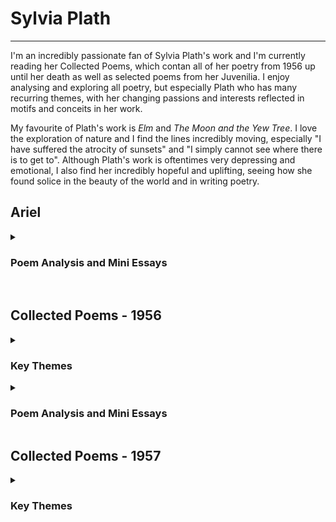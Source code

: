 # Sylvia Plath
---
I'm an incredibly passionate fan of Sylvia Plath's work and I'm currently reading her Collected Poems, which contan all of her poetry from 1956 up until her death as well as selected poems from her Juvenilia. I enjoy analysing and exploring all poetry, but especially Plath who has many recurring themes, with her changing passions and interests reflected in motifs and conceits in her work.

My favourite of Plath's work is *Elm* and *The Moon and the Yew Tree*. I love the exploration of nature and I find the lines incredibly moving, especially "I have suffered the atrocity of sunsets" and "I simply cannot see where there is to get to". Although Plath's work is oftentimes very depressing and emotional, I also find her incredibly hopeful and uplifting, seeing how she found solice in the beauty of the world and in writing poetry. 

## Ariel ##

<details>
  <summary> <h3> Poem Analysis and Mini Essays </h3> </summary>
  <br>
  <p> In this section I have written a few mini analysis of Plath's poems, and I have also uploaded photographs of my book annotations. I also take note of key themes that occurr in the collection and their connection to other sections and their key themes. </p> 
  
   <p> <b> <a href="Elm.html"> Elm </a> </b> </p>
 </details>
 
<br>

## Collected Poems - 1956


<details>
  <summary> <h3> Key Themes </h3> </summary>
  <br>
  <p> I have noticed many recurring themes in her work as well as spotting her emerging style and her earlier experimentation which will eventually lead to her final collection Ariel. In the photos from her work take note of the colour-coded highlighting, pointing out these themes in each poem as I go in order to help me keep track of the recurring themes. </p>
  <ul> <li> Birds = Green </li> <li> Gender Conflict = Pink </li> <li> Astrology, the moon and sun = Orange </li> <li> Water = Blue/green </li> <li> Supernatural = Yellow </li> <li> Fire = Purple underline </li> <li> Green = Green underline </li> </ul>

  <p> <b> Birds: </b> </p>

  <p> Plath uses birds in many interesting ways in poems such as <i>Conversation Among the Ruins</i> where she mentions both "rooks croak" and "peacocks". The repetition of rooks is especially notable as they are often used in a way to explore isolation and companionship. In <i>Conversation Among the Ruins</i> Rooks are presented as a unified chorus, seperated from the speaker who is in a state of turmoil. In <i>Winter Landscape</i> Plath compares herself to a Rook, in isolation. Even later, in <i>Prospect</i> Plath describes "two black rooks". In this way therefore Rooks are presented in various stages of companionship, but are also often ominous signs of turmoil and "havoc". </p>
  
  <p> My personal favourite exploration of Rooks in 1956 is in <i>Black Rook in Rainy Weather</i>. This optimistic exploration of joy and contentment with the everyday, perfused with holy imagery of "angels" juxtaposed with earthly "rook", bird imagery, creates an interesting and engaging dynamic. I am not ashamed to say this poem, especially the line "I do not expect a miracle", reduced me to tears. </p>

  <p> Plath also mentions other birds such as "peacocks", using these as signs of masculinity and frivolity, although not neccesarily in a disparaging way. Plath uses Peacocks and other birds as a way of creating a lexical field of colour, contrasting vibrant birds with grey crows and rooks, as a way of connoting tone and creating atmosphere. Often Plath's mood when writing these poems is reflected in her choice of bird as a reference. </p>

  <p> <b> Astrology, especially the moon: </b> </p>

  <p> Plath is possibly most well known for her frequent reference to the moon. Throughout her work she refers to the moon as a friend, as a careless or even cruel 'other', and even as a symbol of her mother. In the 1956 poems it is notable that the moon is referred to in a positive light, although equally as something seperate and "celestial", distant from Plath no matter how much she might admire the moon. Plath wields the imagery of the moon to create incredible nighttime scenes and an overall tone of peace and awe. </p>
  
  <p> Plath also refers to the sun and the stars a lot in her descriptive imagery; these are often used to convey beauty of nature and hopefullness, as well as being used in metaphors such as "death/shatters the fabulous stars" in <i>Tale of a Tub</i>. I especially love her astrological imagery as I always find it stunning and inspirational. </p>

  <p> <b> Water: </b> </p>

  <p> Plath explores water imagery in a much more diverse way than any other motifs in her work. With poems dedicated to the ocean as a violent and powerful force at one end, and at the other a simple "black pond". In <i>Tale of a Tub</i> Plath's water imagery is not that of nature but that of a bathroom, using the lifeless surroundings to reflect an internal loss of certainty and meaning. She describes a "photographic chamber", and the room as "merely actual". The descriptions are bare and sad, with Plath finding solace only in the reality of her environment rather than the actual physicality of it. </p>

  <p> My personal favourite of Plath's exploration of water so far is in the first stanza of <i>Letter to a Purist</i>: </p>

  <p>"The envious assults of sea </p>

  <p> (Essaying, wave by wave, </p>

  <p> Tide by tide, </p>

  <p> To undo him, perpetually)," </p>

  <p> These lines portay the sea both as powerful but predictable and aimless; as violent but soothing (with the alliteration in "essaying"); as something admirable but equally something powerless in comparison to the "Purist" subject of the poem. The use of sibilance and dental alliteration create a smooth series of phrases, reflecting the methodical sway of the ocean. Unlike much of Plath's later work, the stanzas in 1956 are often much longer, however I love the use of very short lines and phrases which she continues to use for much of her poetry. Furthermore, the use of rhyme in the poem continues to create a sense of routine and predictability much like the tide of the sea. </p>
  
  <p> <b> Supernatural, especially mythological and religious: </b> </p>
  
  <p> Plath often uses Greek mythology in her work both in the subject of her poetry, such as in <i>Conversation Among the Ruins</i> whcih is based on Giorgio de Chirico's 1927 painting of the same name, and also in her description and metaphors. She especially refers to mythological creatures and characters such as the cyclops, sirens, nymphs, and gods. </p>
  
  <p> She also uses a lot of religious imagery, especially that of catholicism (although she refers to other religions as well). Plath uses imagery of angels a lot, sometimes as 'guardian' companions and other times as potentially dangerous enemies. One example of this subversion of the traditional representation of angels is in <i>Channel Crossing</i>, where she describes how the sea and ice "wrestle with us like angels". Whilst angels are usually (both in general literature and in Plath's work) used to convey safety and holiness, here Plath uses the imagery to create a scene of violence and destruction. </p>
  
  <p> Finally, Plath in general wields supernatural imagery by personifying and anthropomorphosising the everyday world; she uses dream-like description and experiences to make the everyday seem other or supernatural. I especially love this aspect of Plath's work as she wields the supernatural and unsual in order to convey internal conflict and emotions and to create uncertainty. </p>
  
  <p> <b> Fire: </b> </p>
  
  <p> Plath uses fire in many different ways in her poems. In 1956 she uses it to convey rage and passion, often alongside Gender Conflict, as well as to convey inspiration or hope. These two conflicting approaches to fire, as well as the contrasting water imagery throughout her work, creates an interesting binary opposition. </p> 
  
  <p> <b> The Colour Green: </b> </p>
  
  <p> Plath uses lots of colour imagery in her work, especially colours such as blue and orange, however I especially noted her frequent use of the colour green. Green is often associated with nature and life, which is often how Plath uses the colour as well, however she also uses the colour to create a sense of the unnatural or disturbing. Her use of "emerald" in <i>Ella Mason and her Eleven Cats</i>, for example, aligns Ella - the crazy cat lady - with her cats to create a strange simbiotic relationship between them in the description, further adding to the strangeness and the accompanying pity that the narrator feels for her. </p>
  
  <p> <b> Gender Conflict: </b> </p>
  
  <p> Plath is well known as a feminist writer, exploring ideas of female oppresion and male violence frequently in her work (especially in her later work in <i>Ariel</i>. However, in a few of her poems in 1956, Plath explores ideas of homosocial female conflict which I found incredibly engaging and interesting. In this way therefore, Plath's poems explore both heterosexual conflict between male violence and female subservience (and female resistance) as well as homosocial conflict amongst women, exacerbated by heteronormative binary society. </p>
  
</details>

<details>
  <summary> <h3> Poem Analysis and Mini Essays </h3> </summary>
    <br>
    <p> In this section I have written a few mini analysis of Plath's poems, and I have also uploaded photographs of my book annotations. I will also highlight the key themes from the previous section as seen in the poems themselves. </p>
    
<p> <b> <a href="Faun.html"> Faun </a> </b> </p> 
  <p> <b> <a href="Miss-Drake-Proceeds-to-Supper.html"> Miss Drake Proceeds to Supper </a> </b> </p>
  <p> <b> <a href="Black-Rook-in-Rainy-Weather.html"> Black Rook in Rainy Weather </a> </b> </p>
  

  </details>
  
  ## Collected Poems - 1957
  
  <details>
  <summary> <h3> Key Themes </h3> </summary>
  <br>
  <p> Some themes continue from 1956, however there are also some new themes that emerge. </p>
  
  <ul> <li> Birds = Green </li> <li> Gender Conflict = Pink </li> <li> Astrology = Orange </li> <li> Water = turqoise </li> <li> Supernatural, especially mythology and religion = Yellow </li> <li> Fire = Purple Underline </li> <li> Colour Green = Green underline </li> <li> Trees = Blue Underline </li> <li> Black and White, often in contrast = Green Star </li> <li> Dreams/Unreality = Pink Underline </li> <li> Stones, Earth, Greyness, Blankness = Red Underline </li> </ul>
  
  <p> <b> Birds: </b> </p>
  <p> As in 1956, Plath especially focusses on Rooks and other corvids at the beginning of 1957. By the end of 1957, however, this interest seems to fade and is replaced with a new resurgence and infatuation with Greek mythology as well as interest in art. However, some still notable quotations where mentions of birds are especially impactful is the imagery of chaos and death in <i> Snowman on the Moor </i> "and at his tread// ambushed birds by/ dozens dropped dead in the hedges". Later on, Plath uses similarly grim imagery in <i> The Lady and the Earthenware Head </i>, where she describes the grim stone head wedged in a tree, saying "let bell-tongued birds descant in blackest feather" over the bust. </p>
  
  <p> <b> Gender Conflict: </b> </p>
  <p> As Plath's poetry continues, her femenist tone and use of gender conflict becomes more and more refined. Arguably my favourite poem from this section, <i> The Disquieting Muses </i>, a poem inspired by the Giorgio de Chirico painting of the same name, explores gender conflict fabulously by portraying conflict amongst only women. The main source of conflict and resentment is targeted at her mother, who she resents for being overbearing and enforcing societal expectations onto her. However an overpowering presences of the "muses" themselves, both companions and antagonists to Plath throughout the poem, further addds to the sense of female conflict. Whilst there are three muses both in the painting and mentioned at the beginning of the poem, Plath only specifies and explores two of them: Terpischore, the muse of dance, and Euterpe, muse of music. They represent therefore not only the conflict Plath feels at the enforced gender norms of her society, enforced so forcefully by her mother during her childhood, but also the resentment and furstration she feels at never having been able to attain those standards. </p> 
  
  <p> <b> Astrology: </b> </p>
  <p> As usual, the most notable astrological theme is of the moon. The stars also are mentioned frequently and are often personified, for instance in <i> All the Dead Dears </i> Plath descibres the "Stars grinding, crumb by crumb". Through this, therefore, astrology and the cosmic suddenly takes on a rather more ominous tone. Whereas before the moon, sun, and stars, have been a sign of strength or of scenic beauty, they quickly are growing to become sources of conflict and insidious negativity. </p>
  
  <p> <b> Water: </b> </p>
  <p> Lots of sea imagery is used throughout 1957. Also notable is many mentions of moor imagery, likely inspired by Plath's time spent in West Yorkshire. </p>
  
  <p> <b> Supernatural: </b> <p>
  <p> Throughout there is emphasis on Greek mythology, from both beasts, Gods, culture, and other characters. Plath also shows an interest in Ghosts, unspurising as she often dabbled in the occult, using a homemade Ouija board to commune with the dead alongside Ted and some of their friends. This is especially notable in her poem <i> Ouija </i> in which she describes such a night, communing with the character Pan, who she frequently encountered. </p>
  
  <p> <b> Fire: </b> </p>
  <p> Presented as a source of passion and an indication of life and health. </p>
  
  <p> <b> Green: </b> </p>
  <p> Plath uses the colour green in many different ways. On the one hand, she uses it to describe lush landscapes and seascapes, to create a postiive atmosphere of health and plentifullness, as in <i> On the Difficulty of Conjuring Up a Dryad </i>. On the other hand, on rarer occasions Plath goes on to use the colour to convey a sense of illness, conflict, or unreality. </p>
  
  <p> <b> Trees: </b> </p>
  <p> This theme recurrs infrequently throughout Plath's poetry in general. Notably she uses trees a lot in reference to dryads and mythology in this section. </p>
  
  <p> <b> Black and White: </b> </p>
  <p> Heavily entangled with the theme of stones, Plath uses this theme to convey conflict and create a dismal, hopeless atmosphere. The colour white (and grey) is arguably more frequent than black, however is not used in the sense of purity but rather blankness and emptiness. Plath generally uses this theme of create a sense of hopelessness. </p> 
  
  <p> <b> Dreams/Unreality: </b> </p>
  <p> In general, Plath's writing style tends to create an atmosphere of uncertainty, with shifting locations and narratives. However, this reaches new hights with her poems inspired by the symbolist painter Giorgio de Chirico near the end of 1957. I often find it difficult not to highlight every poem in her collection with this theme, as it comes up so often and is often incredibly subtle or shifitng; therefore I have only highlighted instances where it is especially notable or impactful. </p>
  
  <p> <b> Stones, etc: </b> </p>
  <p> As suggested by the title of this theme, Plath frequently creates a dismal atmosphere. One of the key ways she achieves this is through a cold, unfeeling lexical field of harsh materials and feelings. Notable exampls are the poems <i> Hardcastle Crags, The Thin People,</i> and <i> All The Dead Dears </i>, amongst others. Plath achieves this not only with mentions of stones and greyness, but also with other hard materials and unfeeling environments such as the theme of wood in <i> The Disquieting Muses </i> which describes the eerie and ominous wooden mannequin figures in the Giorgio de Chirico painting of the same name. </p>
  </details> 
  
